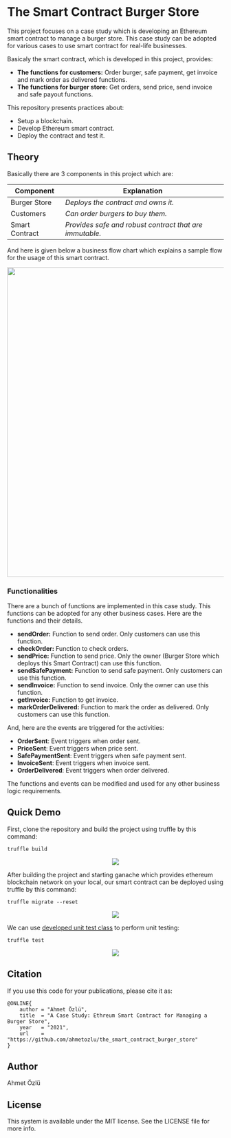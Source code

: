 # The Smart Contract Burger Store

This project focuses on a case study which is developing an Ethereum smart contract to manage a burger store. This case study can be adopted for various cases to use smart contract for real-life businesses.

Basicaly the smart contract, which is developed in this project, provides:

- **The functions for customers:** Order burger, safe payment, get invoice and mark order as delivered functions.
- **The functions for burger store:** Get orders, send price, send invoice and safe payout functions.

This repository presents practices about:

- Setup a blockchain.
- Develop Ethereum smart contract.
- Deploy the contract and test it.

## Theory

Basically there are 3 components in this project which are:

Component | Explanation
--- | --- |
Burger Store | *Deploys the contract and owns it.*
Customers     | *Can order burgers to buy them.*
Smart Contract | *Provides safe and robust contract that are immutable.*

And here is given below a business flow chart which explains a sample flow for the usage of this smart contract.

<p align="center">
  <img src="https://user-images.githubusercontent.com/22610163/114483116-7cac2b80-9c10-11eb-932f-11a8c0633abc.png" width=720>
</p>

### Functionalities

There are a bunch of functions are implemented in this case study. This functions can be adopted for any other business cases. Here are the functions and their details.

- **sendOrder:** Function to send order. Only customers can use this function.
- **checkOrder:** Function to check orders.
- **sendPrice:** Function to send price. Only the owner (Burger Store which deploys this Smart Contract) can use this function.
- **sendSafePayment:** Function to send safe payment. Only customers can use this function.
- **sendInvoice:** Function to send invoice. Only the owner can use this function.
- **getInvoice:** Function to get invoice.
- **markOrderDelivered:** Function to mark the order as delivered. Only customers can use this function.

And, here are the events are triggered for the activities:

- **OrderSent**: Event triggers when order sent.
- **PriceSent**: Event triggers when price sent.
- **SafePaymentSent**: Event triggers when safe payment sent.
- **InvoiceSent**: Event triggers when invoice sent.
- **OrderDelivered**: Event triggers when order delivered.

The functions and events can be modified and used for any other business logic requirements.

## Quick Demo


First, clone the repository and build the project using truffle by this command:

    truffle build
    
<p align="center">
  <img src="https://user-images.githubusercontent.com/22610163/115788152-ecb67080-a3cb-11eb-938f-5ba3c7c6d7f3.png">
</p>

After building the project and starting ganache which provides ethereum blockchain network on your local, our smart contract can be deployed using truffle by this command:

    truffle migrate --reset
    
<p align="center">
  <img src="https://user-images.githubusercontent.com/22610163/115788246-0b1c6c00-a3cc-11eb-8e16-ea92f32ff8ef.jpg">
</p>

We can use [developed unit test class](https://github.com/ahmetozlu/smart_contract_helloworld/blob/main/test/Main.test.js) to perform unit testing:

    truffle test

<p align="center">
  <img src="https://user-images.githubusercontent.com/22610163/115788372-31420c00-a3cc-11eb-84a5-5287b0f89c55.png">
</p>

## Citation
If you use this code for your publications, please cite it as:

    @ONLINE{
        author = "Ahmet Özlü",
        title  = "A Case Study: Ethreum Smart Contract for Managing a Burger Store",
        year   = "2021",
        url    = "https://github.com/ahmetozlu/the_smart_contract_burger_store"
    }

## Author
Ahmet Özlü

## License
This system is available under the MIT license. See the LICENSE file for more info.
